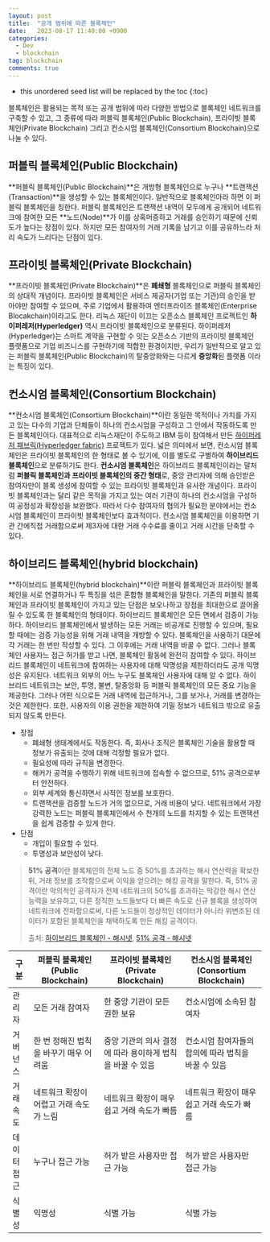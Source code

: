 ```yaml
---
layout: post
title:  "공개 범위에 따른 블록체인"
date:   2023-08-17 11:40:00 +0900
categories: 
  - Dev
  - blockchain
tag: blockchain
comments: true
---
```


* this unordered seed list will be replaced by the toc
{:toc}

블록체인은 활용되는 목적 또는 공개 범위에 따라 다양한 방법으로 블록체인 네트워크를 구축할 수 있고, 그 종류에 따라 퍼블릭 블록체인(Public Blockchain), 프라이빗 블록체인(Private Blockchain) 그리고 컨소시엄 블록체인(Consortium Blockchain)으로 나눌 수 있다.

## 퍼블릭 블록체인(Public Blockchain)

**퍼블릭 블록체인(Public Blockchain)**은 개방형 블록체인으로 누구나 **트랜잭션(Transaction)**을 생성할 수 있는 블록체인이다. 일반적으로 블록체인아라 하면 이 퍼블릭 블록체인을 칭한다. 퍼블릭 블록체인은 트랜잭션 내역이 모두에게 공개되어 네트워크에 참여한 모든 **노드(Node)**가 이를 상혹머증하고 거래를 승인하기 때문에 신뢰도가 높다는 장점이 있다. 하지만 모든 참여자의 거래 기록을 남기고 이를 공유하느라 처리 속도가 느리다는 단점이 있다.

## 프라이빗 블록체인(Private Blockchain)

**프라이빗 블록체인(Private Blockchain)**은 **폐쇄형** 블록체인으로 퍼블릭 블록체인의 상대적 개념이다. 프라이빗 블록체인은 서비스 제공자(기업 또는 기관)의 승인을 받아야만 참여할 수 있으며, 주로 기업에서 활용하여 엔터프라이즈 블록체인(Enterprise Blocakchain)이라고도 한다.
리눅스 재단이 이끄는 오픈소스 블록체인 프로젝트인 **하이퍼레저(Hyperledger)** 역시 프라이빗 블록체인으로 분류된다. 하이퍼레저(Hyperledger)는 스마트 계약을 구현할 수 잇는 오픈소스 기반의 프라이빗 블록체인 플랫폼으로 기업 비즈니스를 구현하기에 적합한 환경이지만, 우리가 일반적으로 알고 있는 퍼블릭 블록체인(Public Blockchain)의 탈중앙화와는 다르게 **중앙화**된 플랫폼 이라는 특징이 있다.

## 컨소시엄 블록체인(Consortium Blockchain)

**컨소시엄 블록체인(Consortium Blockchain)**이란 동일한 목적이나 가치를 가지고 있는 다수의 기업과 단체들이 하나의 컨소시엄을 구성하고 그 안에서 작동하도록 만든 블록체인이다. 대표적으로 리눅스재단이 주도하고 IBM 등이 참여해서 만든 [하이퍼레저 패브릭(Hyperledger fabric)](http://wiki.hash.kr/index.php/%ED%95%98%EC%9D%B4%ED%8D%BC%EB%A0%88%EC%A0%80_%ED%8C%A8%EB%B8%8C%EB%A6%AD) 프로젝트가 있다.
넓은 의미에서 보면, 컨소시엄 블록체인은 프라이빗 블록체인의 한 형태로 볼 수 있기에, 이를 별도로 구별하여 **하이브리드 블록체인**으로 분류하기도 한다.
**컨소시엄 블록체인**은 하이브리드 블록체인이라는 말처럼 **퍼블릭 블록체인과 프라이빗 블록체인의 중간 형태**로, 중앙 관리자에 의해 승인받은 참여자만이 블록 생성에 참여할 수 있는 프라이빗 블록체인과 유사한 개념이다. 프라이빗 블록체인과는 달리 같은 목적을 가지고 있는 여러 기관이 하나의 컨소시엄을 구성하여 공정성과 확장성을 보완했다. 따라서 다수 참여자의 협의가 필요한 분야에서는 컨소시엄 블록체인이 프라이빗 블록체인보다 효과적이다. 컨소시엄 블록체인을 이용하면 기관 간에직접 거래함으로써 제3자에 대한 거래 수수료를 줄이고 거래 시간을 단축할 수 있다.

## 하이브리드 블록체인(hybrid blockchain)

**하이브리드 블록체인(hybrid blockchain)**이란 퍼블릭 블록체인과 프라이빗 블록체인을 서로 연결하거나 두 특징을 섞은 혼합형 블록체인을 말한다. 기존의 퍼블릭 블록체인과 프라이빗 블록체인이 가지고 있는 단점은 보오나하고 장점을 최대한으로 끌어올릴 수 있도록 한 블록체인의 형태이다.
하이브리드 블록체인은 모든 면에서 검증이 가능하다. 하이브리드 블록체인에서 발생하는 모든 거래는 비공개로 진행할 수 있으며, 필요할 때에는 검증 가능성을 위해 거래 내역을 개방할 수 있다. 블록체인을 사용하기 대문에 각 거래는 한 번만 작성할 수 있다. 그 이후에는 거래 내역을 바꿀 수 없다. 그러나 블록체인 사용자느 접근 허가를 받고 나면, 블록체인 활동에 완전히 참여할 수 있다.
하이브리드 블록체인이 네트워크에 참여하는 사용자에 대해 익명성을 제한하더라도 공개 익명성은 유지된다. 네트워크 외부의 어느 누구도 블록체인 사용자에 대해 알 수 없다. 하이브리드 네트워크는 보안, 투명, 불변, 탈중앙화 등 퍼블릭 블록체인의 모든 중요 기능을 제공한다.
그러나 어떤 식으로든 거래 내역에 접근하거나, 그를 보거나, 거래를 변경하는 것은 제한한다. 또한, 사용자의 이용 권한을 제한하여 기밀 정보가 네트워크 밖으로 유출되지 않도록 만든다.

- 장점
    - 폐쇄형 생태계에서도 작동한다. 즉, 회사나 조직은 블록체인 기술을 활용할 때 정보가 유출되는 것에 대해 걱정할 필요가 없다.
    - 필요성에 따라 규칙을 변경한다.
    - 해커가 공격을 수행하기 위해 네트워크에 접속할 수 없으므로, 51% 공격으로부터 안전하다.
    - 외부 세계와 통신하면서 사적인 정보를 보호한다.
    - 트랜잭션을 검증할 노드가 거의 없으므로, 거래 비용이 낮다. 네트워크에서 가장 강력한 노드는 퍼블릭 블록체인에서 수 천개의 노드를 차지할 수 있는 트랜잭션을 쉽게 검증할 수 있게 한다.
- 단점
    - 개입이 필요할 수 있다.
    - 투명성과 보안성이 낮다.

> **51% 공격**이란 블록체인의 전체 노드 중 50%를 초과하는 해시 연산력을 확보한 뒤, 거래 정보를 조작함으로써 이익을 얻으려는 해킹 공격을 말한다. 즉, 51% 공격이란 악의적인 공격자가 전제 네트워크의 50%를 초과하는 막강한 해시 연산 능력을 보유하고, 다른 정직한 노드들보다 더 빠른 속도로 신규 블록을 생성하여 네트워크에 전파함으로써, 다른 노드들이 정상적인 데이터가 아니라 위변조된 데이터가 포함된 블록체인을 채택하도록 만든 해킹 공격이다.
>
>
> 출처: [하이브리드 블록체인 - 해시넷](http://wiki.hash.kr/index.php/%ED%95%98%EC%9D%B4%EB%B8%8C%EB%A6%AC%EB%93%9C_%EB%B8%94%EB%A1%9D%EC%B2%B4%EC%9D%B8), [51% 공격 - 해시넷](http://wiki.hash.kr/index.php/51%25_%EA%B3%B5%EA%B2%A9)  



| 구분 | 퍼블릭 블록체인(Public Blockchain) | 프라이빗 블록체인(Private Blockchain) | 컨소시엄 블록체인(Consortium Blockchain) |
| --- | --- | --- | --- |
| 관리자 | 모든 거래 참여자 | 한 중앙 기관이 모든 권한 보유 | 컨소시엄에 소속된 참여자 |
| 거버넌스 | 한 번 정해진 법칙을 바꾸기 매우 어려움 | 중앙 기관의 의사 결정에 따라 용이하게 법칙을 바꿀 수 있음 | 컨소시엄 참여자들의 합의에 따라 법칙을 바꿀 수 있음 |
| 거래속도 | 네트워크 확장이 어렵고 거래 속도가 느림 | 네트워크 확장이 매우 쉽고 거래 속도가 빠름 | 네트워크 확장이 매우 쉽고 거래 속도가 빠름 |
| 데이터 접근 | 누구나 접근 가능 | 허가 받은 사용자만 접근 가능 | 허가 받은 사용자만 접근 가능 |
| 식별성 | 익명성 | 식별 가능 | 식별 가능 |
